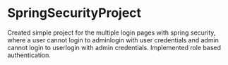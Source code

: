 # SpringSecurityProject
Created simple project for the multiple login pages with spring security, where a user cannot login to adminlogin with user credentials and admin cannot login to userlogin with admin credentials.
Implemented role based authentication.
